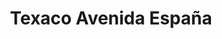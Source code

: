 ---
title: "Texaco Avenida España"
url: /santo-domingo-este/texaco-avenida-espana/
shop: comodidad
---
